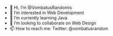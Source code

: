 - 👋 Hi, I’m @VombatusRandomis
- 👀 I’m interested in Web Development
- 🌱 I’m currently learning Java
- 💞️ I’m looking to collaborate on Web Design
- 📫 How to reach me: Twitter: @vombatusrandom

<!---
VombatusRandomis/VombatusRandomis is a ✨ special ✨ repository because its `README.md` (this file) appears on your GitHub profile.
You can click the Preview link to take a look at your changes.
--->
